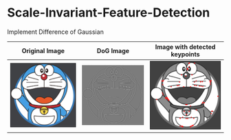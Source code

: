 # Scale-Invariant-Feature-Detection
Implement Difference of Gaussian

Original Image        |  DoG Image         |  Image with detected keypoints
:-------------------------:|:-------------------------:|:------------------:
![](https://github.com/ronnie0726/Scale-Invariant-Feature-Detection/blob/main/testdata/1.png)  |    ![](https://github.com/ronnie0726/Scale-Invariant-Feature-Detection/blob/main/Dog%20Image/1-1.png) |   ![](https://github.com/ronnie0726/Scale-Invariant-Feature-Detection/blob/main/result/1.png) 
